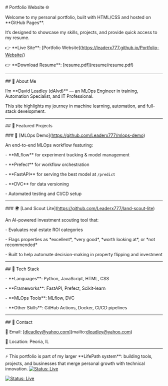 \# Portfolio Website 🌐



Welcome to my personal portfolio, built with HTML/CSS and hosted on \*\*GitHub Pages\*\*.  

It’s designed to showcase my skills, projects, and provide quick access to my resume.



👉 \*\*Live Site\*\*: \[Portfolio Website](https://leaderx777.github.io/Portfolio-Website/)  

👉 \*\*Download Resume\*\*: \[resume.pdf](resume/resume.pdf)



---



\## 🔹 About Me

I’m \*\*David Leadley (dAIvd)\*\* — an MLOps Engineer in training, Automation Specialist, and IT Professional.  

This site highlights my journey in machine learning, automation, and full-stack development.



---



\## 🔹 Featured Projects



\### 🚀 \[MLOps Demo](https://github.com/Leaderx777/mlops-demo)

An end-to-end MLOps workflow featuring:

\- \*\*MLflow\*\* for experiment tracking \& model management

\- \*\*Prefect\*\* for workflow orchestration

\- \*\*FastAPI\*\* for serving the best model at `/predict`

\- \*\*DVC\*\* for data versioning

\- Automated testing and CI/CD setup



---



\### 🌍 \[Land Scout Lite](https://github.com/Leaderx777/land-scout-lite)

An AI-powered investment scouting tool that:

\- Evaluates real estate ROI categories

\- Flags properties as \*excellent\*, \*very good\*, \*worth looking at\*, or \*not recommended\*

\- Built to help automate decision-making in property flipping and investment



---



\## 🔹 Tech Stack

\- \*\*Languages\*\*: Python, JavaScript, HTML, CSS  

\- \*\*Frameworks\*\*: FastAPI, Prefect, Scikit-learn  

\- \*\*MLOps Tools\*\*: MLflow, DVC  

\- \*\*Other Skills\*\*: GitHub Actions, Docker, CI/CD pipelines  



---



\## 🔹 Contact

📧 Email: \[dleadley@yahoo.com](mailto:dleadley@yahoo.com)  

📍 Location: Peoria, IL  



---



⚡ This portfolio is part of my larger \*\*LifePath system\*\*: building tools, projects, and businesses that merge personal growth with technical innovation.
[![Status: Live](https://img.shields.io/badge/Status-Live-green)](https://leaderx777.github.io/Portfolio-Website)


[![Status: Live](https://img.shields.io/badge/Status-Live-green)](https://leaderx777.github.io/Portfolio-Website)
